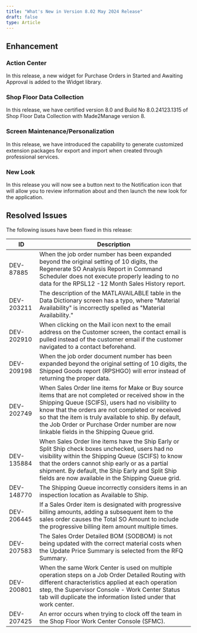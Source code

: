 ```yaml
---
title: "What's New in Version 8.02 May 2024 Release"
draft: false
type: Article
---
```


## Enhancement

### Action Center

In this release, a new widget for Purchase Orders in Started and Awaiting Approval is added to the Widget library.

### Shop Floor Data Collection

In this release, we have certified version 8.0 and Build No 8.0.24123.1315 of Shop Floor Data Collection with Made2Manage version 8.

### Screen Maintenance/Personalization

In this release, we have introduced the capability to generate customized extension packages for export and import when created through professional services.

### New Look

In this release you will now see a button next to the Notification icon that will allow you to review information about and then launch the new look for the application.

## Resolved Issues

The following issues have been fixed in this release:

| ID         | Description                                                                                                                                                                                                                                                                                                                                                        |
|------------|--------------------------------------------------------------------------------------------------------------------------------------------------------------------------------------------------------------------------------------------------------------------------------------------------------------------------------------------------------------------|
| DEV-87885  | When the job order number has been expanded beyond the original setting of 10 digits, the Regenerate SO Analysis Report in Command Scheduler does not execute properly leading to no data for the RPSL12 -12 Month Sales History report.                                                                                                                           |
| DEV-203211 | The description of the MATLAVAILABLE table in the Data Dictionary screen has a typo, where "Material Availability" is incorrectly spelled as "Material Availability."                                                                                                                                                                                              |
| DEV-202910 | When clicking on the Mail icon next to the email address on the Customer screen, the contact email is pulled instead of the customer email if the customer navigated to a contact beforehand.                                                                                                                                                                      |
| DEV-209198 | When the job order document number has been expanded beyond the original setting of 10 digits, the Shipped Goods report (RPSHGO) will error instead of returning the proper data.                                                                                                                                                                                  |
| DEV-202749 | When Sales Order line items for Make or Buy source items that are not completed or received show in the Shipping Queue (SCIFS), users had no visibility to know that the orders are not completed or received so that the item is truly available to ship. By default, the Job Order or Purchase Order number are now linkable fields in the Shipping Queue grid.  |
| DEV-135884 | When Sales Order line items have the Ship Early or Split Ship check boxes unchecked, users had no visibility within the Shipping Queue (SCIFS) to know that the orders cannot ship early or as a partial shipment. By default, the Ship Early and Split Ship fields are now available in the Shipping Queue grid.                                                  |
| DEV-148770 | The Shipping Queue incorrectly considers items in an inspection location as Available to Ship.                                                                                                                                                                                                                                                                     |
| DEV-206445 | If a Sales Order item is designated with progressive billing amounts, adding a subsequent item to the sales order causes the Total SO Amount to include the progressive billing item amount multiple times.                                                                                                                                                        |
| DEV-207583 | The Sales Order Detailed BOM (SODBOM) is not being updated with the correct material costs when the Update Price Summary is selected from the RFQ Summary.                                                                                                                                                                                                         |
| DEV-200801 | When the same Work Center is used on multiple operation steps on a Job Order Detailed Routing with different characteristics applied at each operation step, the Supervisor Console - Work Center Status tab will duplicate the information listed under that work center.                                                                                         |
| DEV-207425 | An error occurs when trying to clock off the team in the Shop Floor Work Center Console (SFMC).                                                                                                                                                                                                                                                                    |